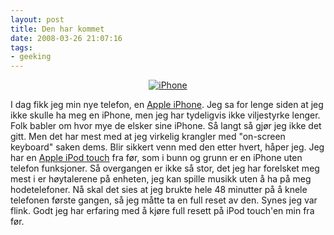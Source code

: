 ```yaml
---
layout: post
title: Den har kommet
date: 2008-03-26 21:07:16
tags: 
- geeking
---
```

<div align="center"><a href="http://galleri.pjatt.net/hardware/iphone/"><img src="http://galleri.pjatt.net/cache/hardware/iphone/IMG_1288.JPG_w480.jpg" alt="iPhone" /></a></div> 

I dag fikk jeg min nye telefon, en <a href="http://www.apple.com/iphone/">Apple iPhone</a>. Jeg sa for lenge siden at jeg ikke skulle ha meg en iPhone, men jeg har tydeligvis ikke viljestyrke lenger. Folk babler om hvor mye de elsker sine iPhone. Så langt så gjør jeg ikke det gitt. Men det har mest med at jeg virkelig krangler med "on-screen keyboard" saken dems. Blir sikkert venn med den etter hvert, håper jeg. Jeg har en <a href="http://www.apple.com/ipodtouch/">Apple iPod touch</a> fra før, som i bunn og grunn er en iPhone uten telefon funksjoner. Så overgangen er ikke så stor, det jeg har forelsket meg mest i er høytalerene på enheten, jeg kan spille musikk uten å ha på meg hodetelefoner. Nå skal det sies at jeg brukte hele 48 minutter på å knele telefonen første gangen, så jeg måtte ta en full reset av den. Synes jeg var flink. Godt jeg har erfaring med å kjøre full resett på iPod touch'en min fra før.
